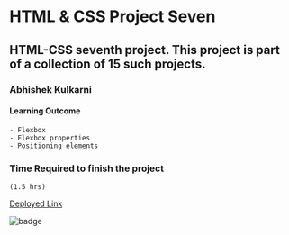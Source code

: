 #   HTML & CSS Project Seven

## HTML-CSS seventh project. This project is part of a collection of 15 such projects.

### Abhishek Kulkarni

#### Learning Outcome
    - Flexbox
    - Flexbox properties
    - Positioning elements

### Time Required to finish the project
    (1.5 hrs)

 [Deployed Link](https://project-7-eaccessories-landingpage.netlify.app/)

![badge](https://img.shields.io/badge/Deployment-Up-green)

